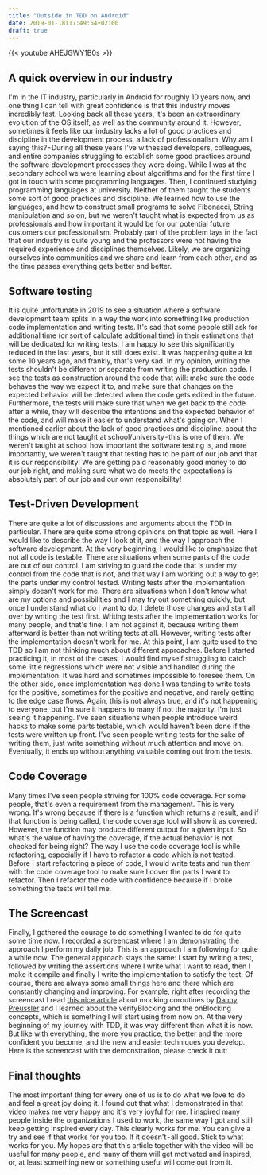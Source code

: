 ```yaml
---
title: "Outside in TDD on Android"
date: 2019-01-18T17:49:54+02:00
draft: true
---
```


{{< youtube AHEJGWY1B0s >}}

## A quick overview in our industry
I'm in the IT industry, particularly in Android for roughly 10 years now, and one thing I can tell with great confidence is that this industry moves incredibly fast. Looking back all these years, it's been an extraordinary evolution of the OS itself, as well as the community around it. However, sometimes it feels like our industry lacks a lot of good practices and discipline in the development process, a lack of professionalism. Why am I saying this? - During all these years I've witnessed developers, colleagues, and entire companies struggling to establish some good practices around the software development processes they were doing. While I was at the secondary school we were learning about algorithms and for the first time I got in touch with some programming languages. Then, I continued studying programming languages at university. Neither of them taught the students some sort of good practices and discipline. We learned how to use the languages, and how to construct small programs to solve Fibonacci, String manipulation and so on, but we weren't taught what is expected from us as professionals and how important it would be for our potential future customers our professionalism. Probably part of the problem lays in the fact that our industry is quite young and the professors were not having the required experience and disciplines themselves. Likely, we are organizing ourselves into communities and we share and learn from each other, and as the time passes everything gets better and better.

## Software testing
It is quite unfortunate in 2019 to see a situation where a software development team splits in a way the work into something like production code implementation and writing tests. It's sad that some people still ask for additional time (or sort of calculate additional time) in their estimations that will be dedicated for writing tests. I am happy to see this significantly reduced in the last years, but it still does exist. It was happening quite a lot some 10 years ago, and frankly, that's very sad. In my opinion, writing the tests shouldn't be different or separate from writing the production code. I see the tests as construction around the code that will: make sure the code behaves the way we expect it to, and make sure that changes on the expected behavior will be detected when the code gets edited in the future. Furthermore, the tests will make sure that when we get back to the code after a while, they will describe the intentions and the expected behavior of the code, and will make it easier to understand what's going on. When I mentioned earlier about the lack of good practices and discipline, about the things which are not taught at school/university - this is one of them. We weren't taught at school how important the software testing is, and more importantly, we weren't taught that testing has to be part of our job and that it is our responsibility! We are getting paid reasonably good money to do our job right, and making sure what we do meets the expectations is absolutely part of our job and our own responsibility!

## Test-Driven Development
There are quite a lot of discussions and arguments about the TDD in particular. There are quite some strong opinions on that topic as well. Here I would like to describe the way I look at it, and the way I approach the software development. At the very beginning, I would like to emphasize that not all code is testable. There are situations when some parts of the code are out of our control. I am striving to guard the code that is under my control from the code that is not, and that way I am working out a way to get the parts under my control tested. Writing tests after the implementation simply doesn't work for me. There are situations when I don't know what are my options and possibilities and I may try out something quickly, but once I understand what do I want to do, I delete those changes and start all over by writing the test first. Writing tests after the implementation works for many people, and that's fine. I am not against it, because writing them afterward is better than not writing tests at all. However, writing tests after the implementation doesn't work for me. At this point, I am quite used to the TDD so I am not thinking much about different approaches. Before I started practicing it, in most of the cases, I would find myself struggling to catch some little regressions which were not visible and handled during the implementation. It was hard and sometimes impossible to foresee them. On the other side, once implementation was done I was tending to write tests for the positive, sometimes for the positive and negative, and rarely getting to the edge case flows. Again, this is not always true, and it's not happening to everyone, but I'm sure it happens to many if not the majority. I'm just seeing it happening. I've seen situations when people introduce weird hacks to make some parts testable, which would haven't been done if the tests were written up front. I've seen people writing tests for the sake of writing them, just write something without much attention and move on. Eventually, it ends up without anything valuable coming out from the tests.

## Code Coverage
Many times I've seen people striving for 100% code coverage. For some people, that's even a requirement from the management. This is very wrong. It's wrong because if there is a function which returns a result, and if that function is being called, the code coverage tool will show it as covered. However, the function may produce different output for a given input. So what's the value of having the coverage, if the actual behavior is not checked for being right? The way I use the code coverage tool is while refactoring, especially if I have to refactor a code which is not tested. Before I start refactoring a piece of code, I would write tests and run them with the code coverage tool to make sure I cover the parts I want to refactor. Then I refactor the code with confidence because if I broke something the tests will tell me.

## The Screencast
Finally, I gathered the courage to do something I wanted to do for quite some time now. I recorded a screencast where I am demonstrating the approach I perform my daily job. This is an approach I am following for quite a while now. The general approach stays the same: I start by writing a test, followed by writing the assertions where I write what I want to read, then I make it compile and finally I write the implementation to satisfy the test. Of course, there are always some small things here and there which are constantly changing and improving. For example, right after recording the screencast I read [this nice article](https://medium.com/@dpreussler/mocking-coroutines-7024073a8c09) about mocking coroutines by [Danny Preussler](https://twitter.com/PreusslerBerlin) and I learned about the verifyBlocking and the onBlocking concepts, which is something I will start using from now on. At the very beginning of my journey with TDD, it was way different than what it is now. But like with everything, the more you practice, the better and the more confident you become, and the new and easier techniques you develop. Here is the screencast with the demonstration, please check it out:

## Final thoughts
The most important thing for every one of us is to do what we love to do and feel a great joy doing it. I found out that what I demonstrated in that video makes me very happy and it's very joyful for me. I inspired many people inside the organizations I used to work, the same way I got and still keep getting inspired every day. This clearly works for me. You can give a try and see if that works for you too. If it doesn't - all good. Stick to what works for you. My hopes are that this article together with the video will be useful for many people, and many of them will get motivated and inspired, or, at least something new or something useful will come out from it.

